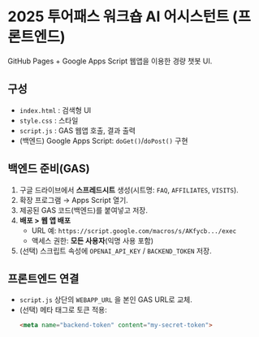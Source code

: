 # 2025 투어패스 워크숍 AI 어시스턴트 (프론트엔드)

GitHub Pages + Google Apps Script 웹앱을 이용한 경량 챗봇 UI.

## 구성
- `index.html` : 검색형 UI
- `style.css`  : 스타일
- `script.js`  : GAS 웹앱 호출, 결과 출력
- (백엔드) Google Apps Script: `doGet()`/`doPost()` 구현

## 백엔드 준비(GAS)
1) 구글 드라이브에서 **스프레드시트** 생성(시트명: `FAQ`, `AFFILIATES`, `VISITS`).
2) 확장 프로그램 → Apps Script 열기.
3) 제공된 GAS 코드(백엔드)를 붙여넣고 저장.
4) **배포 > 웹 앱 배포**  
   - URL 예: `https://script.google.com/macros/s/AKfycb.../exec`  
   - 액세스 권한: **모든 사용자**(익명 사용 포함)
5) (선택) 스크립트 속성에 `OPENAI_API_KEY` / `BACKEND_TOKEN` 저장.

## 프론트엔드 연결
- `script.js` 상단의 `WEBAPP_URL` 을 본인 GAS URL로 교체.
- (선택) 메타 태그로 토큰 적용:
  ```html
  <meta name="backend-token" content="my-secret-token">
